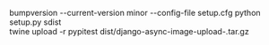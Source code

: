 bumpversion --current-version <version> minor --config-file setup.cfg
python setup.py sdist   
twine upload -r pypitest dist/django-async-image-upload-<version>.tar.gz  

